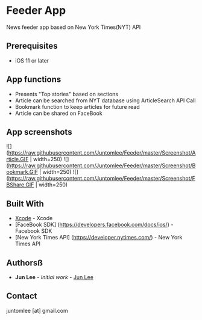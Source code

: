 # Feeder App

News feeder app based on New York Times(NYT) API


## Prerequisites

- iOS 11 or later


## App functions

- Presents "Top stories" based on sections
- Article can be searched from NYT database using ArticleSearch API Call
- Bookmark function to keep articles for future read
- Article can be shared on FaceBook


## App screenshots

![](https://raw.githubusercontent.com/Juntomlee/Feeder/master/Screenshot/Article.GIF | width=250)
![](https://raw.githubusercontent.com/Juntomlee/Feeder/master/Screenshot/Bookmark.GIF | width=250)
![](https://raw.githubusercontent.com/Juntomlee/Feeder/master/Screenshot/FBShare.GIF | width=250)


## Built With

* [Xcode](https://developer.apple.com/xcode/) - Xcode
* [FaceBook SDK] (https://developers.facebook.com/docs/ios/) - Facebook SDK
* [New York Times API] (https://developer.nytimes.com/) - New York Times API


## Authorsß

* **Jun Lee** - *Initial work* - [Jun Lee](https://github.com/juntomlee)


## Contact

juntomlee [at] gmail.com
